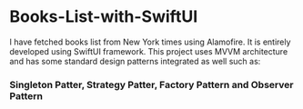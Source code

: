 # Books-List-with-SwiftUI
I have fetched books list from New York times using Alamofire. It is entirely developed using SwiftUI framework. This project uses MVVM architecture and has some standard design patterns integrated as well such as: 
### Singleton Patter, Strategy Patter,  Factory Pattern and Observer Pattern
